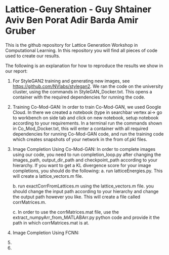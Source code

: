 # Lattice-Generation - Guy Shtainer Aviv Ben Porat Adir Barda Amir Gruber

This is the github repository for Lattice Generation Workshop in Computational Learning.
In this repository you will find all pieces of code used to create our results.

The following is an explanation for how to reproduce the results we show in our report:

1) For StyleGAN2 training and generating new images, see https://github.com/NVlabs/stylegan2. We ran the code on the 
   university cluster, using the commands in StyleGAN_Docker.txt. This opens a container with the required dependencies for 
   running the code.
2) Training Co-Mod-GAN:
   In order to train Co-Mod-GAN, we used Google Cloud. In there we created a notebook (type in searchbar vertex ai-> go to workbench on side 
   tab and click on new notebook, setup notebook according to your requirements. In a terminal run the commands shown in Co_Mod_Docker.txt, this will 
   enter a container with all required dependencies for running Co-Mod-GAN code, and run the training code which creates snapshots of your 
   network in the from of.pkl files.
   
3) Image Completion Using Co-Mod-GAN:
   In order to complete images using our code, you need to run completion_loop.py after changing the images_path, output_dir_path and 
   checkpoint_path according to your hierarchy.
   If you want to get a KL divergence score for your image completions, you should do the following:
   a. run latticeEnergies.py. This will create a lattice_vectors.m file.
   
   b. run exactCorrFromLattices.m using the lattice_vectors.m file. you should change the input path according to your hierarchy and change the 
      output path however you like. This will create a file called corrMatrices.m.
   
   c. In order to use the corrMatrices.mat file, use the extract_numpyArr_from_MATLABArr.py python code and provide it the path in which corrMatrices.mat is at.
   
5) Image Completion Using FCNN:
6) 
7) 
